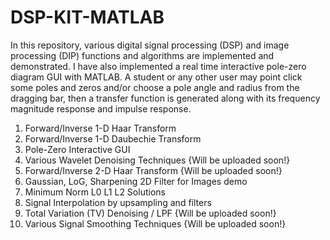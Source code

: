 # DSP-KIT-MATLAB

In this repository, various digital signal processing (DSP) and image processing (DIP) functions and algorithms are implemented and demonstrated.
I have also implemented a real time interactive pole-zero diagram GUI with MATLAB. A student or any other user may point click 
some poles and zeros and/or choose a pole angle and radius from the dragging bar, then a transfer function is generated along with its frequency magnitude response and impulse response. 



1. Forward/Inverse 1-D Haar Transform
2. Forward/Inverse 1-D Daubechie Transform
3. Pole-Zero Interactive GUI
4. Various Wavelet Denoising Techniques {Will be uploaded soon!}
5. Forward/Inverse 2-D Haar Transform {Will be uploaded soon!}
6. Gaussian, LoG, Sharpening 2D Filter for Images demo 
7. Minimum Norm L0 L1 L2 Solutions
8. Signal Interpolation by upsampling and filters
9. Total Variation (TV) Denoising / LPF {Will be uploaded soon!}
10. Various Signal Smoothing Techniques {Will be uploaded soon!}

